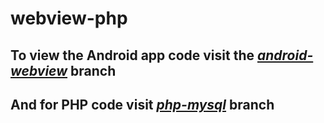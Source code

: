 # webview-php

## To view the Android app code visit the [*android-webview*](https://github.com/Maddoxx88/webview-php/tree/android-webview) branch
## And for PHP code visit [*php-mysql*]() branch
